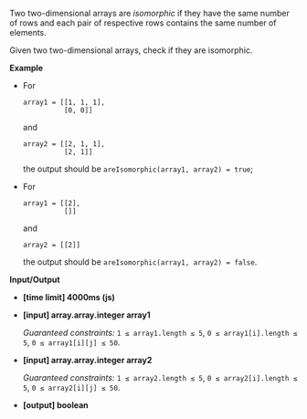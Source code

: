﻿Two two-dimensional arrays are _isomorphic_ if they have the same number of rows and each pair of respective rows contains the same number of elements.

Given two two-dimensional arrays, check if they are isomorphic.

**Example**

*   For

    ```
    array1 = [[1, 1, 1],
              [0, 0]]

    ```

    and

    ```
    array2 = [[2, 1, 1],
              [2, 1]]

    ```

    the output should be
    `areIsomorphic(array1, array2) = true`;

*   For

    ```
    array1 = [[2],
              []]

    ```

    and

    ```
    array2 = [[2]]

    ```

    the output should be
    `areIsomorphic(array1, array2) = false`.

**Input/Output**

*   **[time limit] 4000ms (js)**

*   **[input] array.array.integer array1**

    _Guaranteed constraints:_
    `1 ≤ array1.length ≤ 5`,
    `0 ≤ array1[i].length ≤ 5`,
    `0 ≤ array1[i][j] ≤ 50`.

*   **[input] array.array.integer array2**

    _Guaranteed constraints:_
    `1 ≤ array2.length ≤ 5`,
    `0 ≤ array2[i].length ≤ 5`,
    `0 ≤ array2[i][j] ≤ 50`.

*   **[output] boolean**